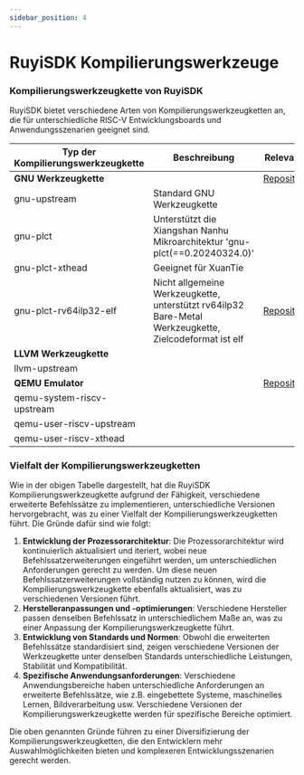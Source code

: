 ```yaml
---
sidebar_position: 4
---
```


# RuyiSDK Kompilierungswerkzeuge

### Kompilierungswerkzeugkette von RuyiSDK

RuyiSDK bietet verschiedene Arten von Kompilierungswerkzeugketten an, die für unterschiedliche RISC-V Entwicklungsboards und Anwendungsszenarien geeignet sind.

| Typ der Kompilierungswerkzeugkette | Beschreibung                                                  | Relevante Links                                                                                                          |
| ---------------------------------- | ------------------------------------------------------------ | ----------------------------------------------------------------------------------------------------------------------- |
| **GNU Werkzeugkette**              |                                                            | [Repository](https://github.com/RuyiSDK/riscv-gnu-toolchain)                                                          |
| gnu-upstream                       | Standard GNU Werkzeugkette                                   |                                                                                                                       |
| gnu-plct                           | Unterstützt die Xiangshan Nanhu Mikroarchitektur 'gnu-plct(==0.20240324.0)' |                                                                                                                       |
| gnu-plct-xthead                    | Geeignet für XuanTie                                        |                                                                                                                       |
| gnu-plct-rv64ilp32-elf             | Nicht allgemeine Werkzeugkette, unterstützt rv64ilp32 Bare-Metal Werkzeugkette, Zielcodeformat ist elf | [Repository](https://github.com/RuyiSDK/riscv-gnu-toolchain-rv64ilp32)[Artikel](https://mp.weixin.qq.com/s/argIGP4_rUKDm9IRIB-YTg) |
| **LLVM Werkzeugkette**             |                                                            |                                                                                                                       |
| llvm-upstream                      |                                                            |                                                                                                                       |
| **QEMU Emulator**                  |                                                            | [Repository](https://github.com/ruyisdk/qemu)                                                                         |
| qemu-system-riscv-upstream         |                                                            |                                                                                                                       |
| qemu-user-riscv-upstream           |                                                            |                                                                                                                       |
| qemu-user-riscv-xthead             |                                                            |                                                                                                                       |

### Vielfalt der Kompilierungswerkzeugketten

Wie in der obigen Tabelle dargestellt, hat die RuyiSDK Kompilierungswerkzeugkette aufgrund der Fähigkeit, verschiedene erweiterte Befehlssätze zu implementieren, unterschiedliche Versionen hervorgebracht, was zu einer Vielfalt der Kompilierungswerkzeugketten führt. Die Gründe dafür sind wie folgt:

1. **Entwicklung der Prozessorarchitektur**: Die Prozessorarchitektur wird kontinuierlich aktualisiert und iteriert, wobei neue Befehlssatzerweiterungen eingeführt werden, um unterschiedlichen Anforderungen gerecht zu werden. Um diese neuen Befehlssatzerweiterungen vollständig nutzen zu können, wird die Kompilierungswerkzeugkette ebenfalls aktualisiert, was zu verschiedenen Versionen führt.
2. **Herstelleranpassungen und -optimierungen**: Verschiedene Hersteller passen denselben Befehlssatz in unterschiedlichem Maße an, was zu einer Anpassung der Kompilierungswerkzeugkette führt.
3. **Entwicklung von Standards und Normen**: Obwohl die erweiterten Befehlssätze standardisiert sind, zeigen verschiedene Versionen der Werkzeugkette unter denselben Standards unterschiedliche Leistungen, Stabilität und Kompatibilität.
4. **Spezifische Anwendungsanforderungen**: Verschiedene Anwendungsbereiche haben unterschiedliche Anforderungen an erweiterte Befehlssätze, wie z.B. eingebettete Systeme, maschinelles Lernen, Bildverarbeitung usw. Verschiedene Versionen der Kompilierungswerkzeugkette werden für spezifische Bereiche optimiert.

Die oben genannten Gründe führen zu einer Diversifizierung der Kompilierungswerkzeugketten, die den Entwicklern mehr Auswahlmöglichkeiten bieten und komplexeren Entwicklungsszenarien gerecht werden.